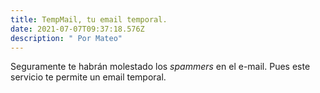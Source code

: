 ```yaml
---
title: TempMail, tu email temporal.
date: 2021-07-07T09:37:18.576Z
description: " Por Mateo"
---
```

Seguramente te habrán molestado los *spammers* en el e-mail. Pues este servicio te permite un email temporal.